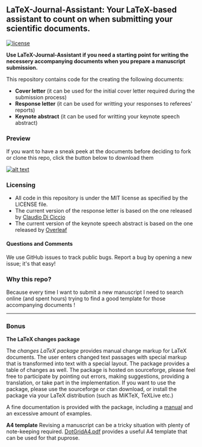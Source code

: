 ## LaTeX-Journal-Assistant: Your LaTeX-based assistant to count on when submitting your scientific documents.

[![license](https://img.shields.io/github/license/mashape/apistatus.svg?maxAge=2592000)](https://github.com/GKalliatakis/LaTeX-Journal-Assistant/blob/master/LICENSE)

**Use LaTeX-Journal-Assistant if you need a starting point for writing the necessery accompanying documents when you prepare a manuscript submission.**

This repository contains code for the creating the following documents:

- **Cover letter** (it can be used for the initial cover letter required during the submission process)
- **Response letter** (it can be used for writting your responses to referees' reports)
- **Keynote abstract** (it can be used for writting your keynote speech abstract)


### Preview

If you want to have a sneak peek at the documents before deciding to fork or clone this repo, click the button below to download them

[![alt text](https://cdn2.iconfinder.com/data/icons/ios-7-icons/50/download2-24.png "download InitialCoverLetter")](https://github.com/GKalliatakis/LaTeX-Journal-Assistant/raw/master/InitialCoverLetter.pdf)

### Licensing
- All code in this repository is under the MIT license as specified by the LICENSE file.
- The current version of the response letter is based on the one released by [Claudio Di Ciccio](https://github.com/cdc08x/letter-2-reviewers-LaTeX-template)
- The current version of the keynote speech abstract is based on the one released by [Overleaf](https://www.overleaf.com/latex/templates/simple-single-page-abstract-template/kwzyytrntryp#.W5YvdXWnFhF)


#### Questions and Comments
We use GitHub issues to track public bugs. Report a bug by opening a new issue; it's that easy!


### Why this repo?
Because every time I want to submit a new manuscript I need to search online (and spent hours) trying to find a good template for those accompanying documents !

----

### Bonus

**The LaTeX changes package**

The _changes LaTeX package_ provides manual change markup for LaTeX documents. The user enters changed text passages with special markup
that is transformed into text with a special layout. The package provides a table of changes as well.
The package is hosted on sourceforge, please feel free to participate by pointing out errors,
making suggestions, providing a translation, or take part in the implementation.
If you want to use the package, please use the sourceforge or ctan download, or install the package via your
LaTeX distribution (such as MiKTeX, TeXLive etc.)

A fine documentation is provided with the package, including a [manual](https://github.com/GKalliatakis/LaTeX-Journal-Assistant/blob/master/changes-package/changes.english.pdf) and an excessive amount of examples.


**A4 template**
Revising a manuscript can be a tricky situation with plenty of note-keeping required.
[DotGridA4.pdf](https://github.com/GKalliatakis/LaTeX-Journal-Assistant/blob/master/DotGridA4.pdf) provides a useful A4 template that can be used for that puprose.